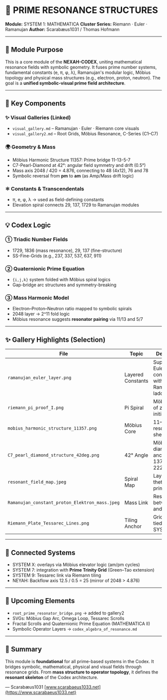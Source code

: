 # 🔮 PRIME RESONANCE STRUCTURES

**Module:** SYSTEM 1: MATHEMATICA
**Cluster Series:** Riemann · Euler · Ramanujan
**Author:** Scarabæus1031 / Thomas Hofmann

---

## 🔣 Module Purpose

This is a core module of the **NEXAH-CODEX**, uniting mathematical resonance fields with symbolic geometry. It fuses prime number systems, fundamental constants (e, π, φ, λ), Ramanujan's modular logic, Möbius topology and physical mass structures (e.g., electron, proton, neutron). The goal is a **unified symbolic-visual prime field architecture**.

---

## 🔶 Key Components

### ✨ Visual Galleries (Linked)

* `visual_gallery.md` – Ramanujan · Euler · Riemann core visuals
* `visual_gallery2.md` – Root Grids, Möbius Resonance, C-Series (C1–C7)

### 🌍 Geometry & Mass

* Möbius Harmonic Structure 11357: Prime bridge 11-13-5-7
* C7-Pearl-Diamond at 42°: angular field symmetry and drift (0.5°)
* Mass axis 2048 / 420 = 4.876, connecting to 48 (4x12), 76 and 78
* Symbolic reversal from **pm** to **am** (as Amp/Mass drift logic)

### ⚛️ Constants & Transcendentals

* π, e, φ, λ → used as field-defining constants
* Elevation spiral connects 29, 137, 1729 to Ramanujan modules

---

## 💡 Codex Logic

### ① Triadic Number Fields

* 1729, 1836 (mass resonance), 29, 137 (fine-structure)
* SS-Fine-Grids (e.g., 237, 337, 537, 637, 911)

### ② Quaternionic Prime Equation

* `{i,j,k}` system folded with Möbius spiral logics
* Gap-bridge arc structures and symmetry-breaking

### ③ Mass Harmonic Model

* Electron–Proton–Neutron ratio mapped to symbolic spirals
* 2048 layer → 2^11 fold logic
* Möbius resonance suggests **resonator pairing** via 11/13 and 5/7

---

## ✨ Gallery Highlights (Selection)

| File                                           | Topic             | Description                                             |
| ---------------------------------------------- | ----------------- | ------------------------------------------------------- |
| `ramanujan_euler_layer.png`                    | Layered Constants | Superimposes Euler's constants with Ramanujan's ladders |
| `riemann_pi_proof_I.png`                       | Pi Spiral         | Möbius mirror of zeta initiation                        |
| `mobius_harmonic_structure_11357.png`          | Möbius Core       | 11–13–5–7 resonance shell                               |
| `C7_pearl_diamond_structure_42deg.png`         | 42° Angle         | Möbius–diamond anchor with 137.5, 179.5, 222.5 angles   |
| `resonant_field_map.jpeg`                      | Spiral Map        | Layered theta–phi–prime field                           |
| `Ramanujan_constant_proton_Elektron_mass.jpeg` | Mass Link         | Resonance between λ, φ, and 1836                        |
| `Riemann_Plate_Tessarec_Lines.png`             | Tiling Anchor     | Grid overlay tied to SYSTEM 9                           |

---

## 🔄 Connected Systems

* SYSTEM X: overlays via Möbius elevator logic (am/pm cycles)
* SYSTEM 7: integration with **Prime Trinity Grid** (Green–Tao extension)
* SYSTEM 9: Tessarec link via Riemann tiling
* NEYAH: Backflow axis 12.5 / 0.5 = 25 (mirror of 2048 > 4.876)

---

## 🔄 Upcoming Elements

* `root_prime_resonator_bridge.png` → added to gallery2
* SVGs: Möbius Gap Arc, Omega Loop, Tessarec Scrolls
* Fractal Scrolls and Quaternionic Prime Equation (MATHEMATICA II)
* Symbolic Operator Layers → `codex_algebra_of_resonance.md`

---

## 📍 Summary

This module is **foundational** for all prime-based systems in the Codex. It bridges symbolic, mathematical, physical and visual fields through resonance grids. From **mass structure to operator topology**, it defines the **resonant skeleton** of the Codex architecture.

—
Scarabæus1031
[www.scarabaeus1033.net](https://www.scarabaeus1033.net)
